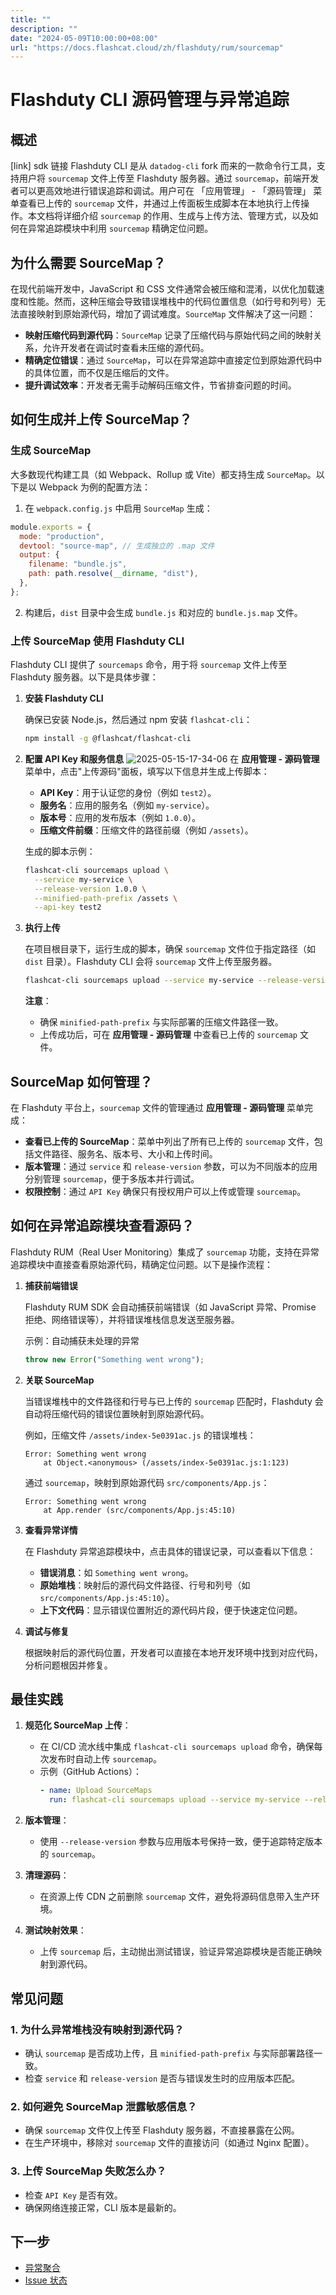 ```yaml
---
title: ""
description: ""
date: "2024-05-09T10:00:00+08:00"
url: "https://docs.flashcat.cloud/zh/flashduty/rum/sourcemap"
---
```


# Flashduty CLI 源码管理与异常追踪

## 概述

[link] sdk 链接
Flashduty CLI 是从 `datadog-cli` fork 而来的一款命令行工具，支持用户将 `sourcemap` 文件上传至 Flashduty 服务器。通过 `sourcemap`，前端开发者可以更高效地进行错误追踪和调试。用户可在 「应用管理」 - 「源码管理」 菜单查看已上传的 `sourcemap` 文件，并通过上传面板生成脚本在本地执行上传操作。本文档将详细介绍 `sourcemap` 的作用、生成与上传方法、管理方式，以及如何在异常追踪模块中利用 `sourcemap` 精确定位问题。

## 为什么需要 SourceMap？

在现代前端开发中，JavaScript 和 CSS 文件通常会被压缩和混淆，以优化加载速度和性能。然而，这种压缩会导致错误堆栈中的代码位置信息（如行号和列号）无法直接映射到原始源代码，增加了调试难度。`SourceMap` 文件解决了这一问题：

- **映射压缩代码到源代码**：`SourceMap` 记录了压缩代码与原始代码之间的映射关系，允许开发者在调试时查看未压缩的源代码。
- **精确定位错误**：通过 `SourceMap`，可以在异常追踪中直接定位到原始源代码中的具体位置，而不仅是压缩后的文件。
- **提升调试效率**：开发者无需手动解码压缩文件，节省排查问题的时间。

## 如何生成并上传 SourceMap？

### 生成 SourceMap

大多数现代构建工具（如 Webpack、Rollup 或 Vite）都支持生成 `SourceMap`。以下是以 Webpack 为例的配置方法：

1. 在 `webpack.config.js` 中启用 `SourceMap` 生成：

```javascript
module.exports = {
  mode: "production",
  devtool: "source-map", // 生成独立的 .map 文件
  output: {
    filename: "bundle.js",
    path: path.resolve(__dirname, "dist"),
  },
};
```

2. 构建后，`dist` 目录中会生成 `bundle.js` 和对应的 `bundle.js.map` 文件。

### 上传 SourceMap 使用 Flashduty CLI

Flashduty CLI 提供了 `sourcemaps` 命令，用于将 `sourcemap` 文件上传至 Flashduty 服务器。以下是具体步骤：

1. **安装 Flashduty CLI**

   确保已安装 Node.js，然后通过 npm 安装 `flashcat-cli`：

   ```bash
   npm install -g @flashcat/flashcat-cli
   ```

2. **配置 API Key 和服务信息**
   ![2025-05-15-17-34-06](https://docs-cdn.flashcat.cloud/imges/png/026bb83be5f7ba043118e877f6bc2a82.png)
   在 **应用管理 - 源码管理** 菜单中，点击"上传源码"面板，填写以下信息并生成上传脚本：

   - **API Key**：用于认证您的身份（例如 `test2`）。
   - **服务名**：应用的服务名（例如 `my-service`）。
   - **版本号**：应用的发布版本（例如 `1.0.0`）。
   - **压缩文件前缀**：压缩文件的路径前缀（例如 `/assets`）。

   生成的脚本示例：

   ```bash
   flashcat-cli sourcemaps upload \
     --service my-service \
     --release-version 1.0.0 \
     --minified-path-prefix /assets \
     --api-key test2
   ```

3. **执行上传**

   在项目根目录下，运行生成的脚本，确保 `sourcemap` 文件位于指定路径（如 `dist` 目录）。Flashduty CLI 会将 `sourcemap` 文件上传至服务器。

   ```bash
   flashcat-cli sourcemaps upload --service my-service --release-version 1.0.0 --minified-path-prefix /assets --api-key test2 ./dist
   ```

   **注意**：

   - 确保 `minified-path-prefix` 与实际部署的压缩文件路径一致。
   - 上传成功后，可在 **应用管理 - 源码管理** 中查看已上传的 `sourcemap` 文件。

## SourceMap 如何管理？

在 Flashduty 平台上，`sourcemap` 文件的管理通过 **应用管理 - 源码管理** 菜单完成：

- **查看已上传的 SourceMap**：菜单中列出了所有已上传的 `sourcemap` 文件，包括文件路径、服务名、版本号、大小和上传时间。
- **版本管理**：通过 `service` 和 `release-version` 参数，可以为不同版本的应用分别管理 `sourcemap`，便于多版本并行调试。
- **权限控制**：通过 `API Key` 确保只有授权用户可以上传或管理 `sourcemap`。

## 如何在异常追踪模块查看源码？

Flashduty RUM（Real User Monitoring）集成了 `sourcemap` 功能，支持在异常追踪模块中直接查看原始源代码，精确定位问题。以下是操作流程：

1. **捕获前端错误**

   Flashduty RUM SDK 会自动捕获前端错误（如 JavaScript 异常、Promise 拒绝、网络错误等），并将错误堆栈信息发送至服务器。

   示例：自动捕获未处理的异常

   ```javascript
   throw new Error("Something went wrong");
   ```

2. **关联 SourceMap**

   当错误堆栈中的文件路径和行号与已上传的 `sourcemap` 匹配时，Flashduty 会自动将压缩代码的错误位置映射到原始源代码。

   例如，压缩文件 `/assets/index-5e0391ac.js` 的错误堆栈：

   ```
   Error: Something went wrong
       at Object.<anonymous> (/assets/index-5e0391ac.js:1:123)
   ```

   通过 `sourcemap`，映射到原始源代码 `src/components/App.js`：

   ```
   Error: Something went wrong
       at App.render (src/components/App.js:45:10)
   ```

3. **查看异常详情**

   在 Flashduty 异常追踪模块中，点击具体的错误记录，可以查看以下信息：

   - **错误消息**：如 `Something went wrong`。
   - **原始堆栈**：映射后的源代码文件路径、行号和列号（如 `src/components/App.js:45:10`）。
   - **上下文代码**：显示错误位置附近的源代码片段，便于快速定位问题。

4. **调试与修复**

   根据映射后的源代码位置，开发者可以直接在本地开发环境中找到对应代码，分析问题根因并修复。

## 最佳实践

1. **规范化 SourceMap 上传**：

   - 在 CI/CD 流水线中集成 `flashcat-cli sourcemaps upload` 命令，确保每次发布时自动上传 `sourcemap`。
   - 示例（GitHub Actions）：
     ```yaml
     - name: Upload SourceMaps
       run: flashcat-cli sourcemaps upload --service my-service --release-version ${{ github.sha }} --minified-path-prefix /assets --api-key ${{ secrets.FLASHCAT_API_KEY }} ./dist
     ```

2. **版本管理**：

   - 使用 `--release-version` 参数与应用版本号保持一致，便于追踪特定版本的 `sourcemap`。

3. **清理源码**：

   - 在资源上传 CDN 之前删除 `sourcemap` 文件，避免将源码信息带入生产环境。

4. **测试映射效果**：
   - 上传 `sourcemap` 后，主动抛出测试错误，验证异常追踪模块是否能正确映射到源代码。

## 常见问题

### 1. 为什么异常堆栈没有映射到源代码？

- 确认 `sourcemap` 是否成功上传，且 `minified-path-prefix` 与实际部署路径一致。
- 检查 `service` 和 `release-version` 是否与错误发生时的应用版本匹配。

### 2. 如何避免 SourceMap 泄露敏感信息？

- 确保 `sourcemap` 文件仅上传至 Flashduty 服务器，不直接暴露在公网。
- 在生产环境中，移除对 `sourcemap` 文件的直接访问（如通过 Nginx 配置）。

### 3. 上传 SourceMap 失败怎么办？

- 检查 `API Key` 是否有效。
- 确保网络连接正常，CLI 版本是最新的。

## 下一步

- [异常聚合](https://docs.flashcat.cloud/zh/flashduty/rum/error-grouping)
- [Issue 状态](https://docs.flashcat.cloud/zh/flashduty/rum/issue-states)
